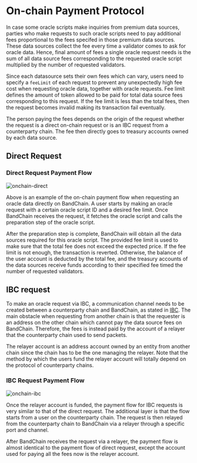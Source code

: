 <!--
order: 10
-->

# On-chain Payment Protocol

In case some oracle scripts make inquiries from premium data sources, parties who make requests to such oracle scripts need to pay additional fees proportional to the fees specifed in those premium data sources. These data sources collect the fee every time a validator comes to ask for oracle data. Hence, final amount of fees a single oracle request needs is the sum of all data source fees corresponding to the requested oracle script multiplied by the number of requested validators.

Since each datasource sets their own fees which can vary, users need to specify a `feeLimit` of each request to prevent any unexpectedly high fee cost when requesting oracle data, together with oracle requests. Fee limit defines the amount of token allowed to be paid for total data source fees corresponding to this request. If the fee limit is less than the total fees, then the request becomes invalid making its transaction fail eventually.

The person paying the fees depends on the origin of the request whether the request is a direct on-chain request or is an IBC request from a counterparty chain. The fee then directly goes to treasury accounts owned by each data source.

## Direct Request

### Direct Request Payment Flow

![onchain-direct](https://i.imgur.com/i0LVLMG.png)

Above is an example of the on-chain payment flow when requesting an oracle data directly on BandChain. A user starts by making an oracle request with a certain oracle script ID and a desired fee limit. Once BandChain receives the request, it fetches the oracle script and calls the preparation step of the oracle script.

After the preparation step is complete, BandChain will obtain all the data sources required for this oracle script. The provided fee limit is used to make sure that the total fee does not exceed the expected price. If the fee limit is not enough, the transaction is reverted. Otherwise, the balance of the user account is deducted by the total fee, and the treasury accounts of the data sources receive funds according to their specified fee timed the number of requested validators.

## IBC request

To make an oracle request via IBC, a communication channel needs to be created between a counterparty chain and BandChain, as stated in [IBC](./cosmos-ibc). The main obstacle when requesting from another chain is that the requester is an address on the other chain which cannot pay the data source fees on BandChain. Therefore, the fees is instead paid by the account of a relayer that the counterparty chain used to send packets.

The relayer account is an address account owned by an entity from another chain since the chain has to be the one managing the relayer. Note that the method by which the users fund the relayer account will totally depend on the protocol of counterparty chains.

### IBC Request Payment Flow

![onchain-ibc](https://i.imgur.com/GJMo8Df.jpg)

Once the relayer account is funded, the payment flow for IBC requests is very similar to that of the direct request. The additional layer is that the flow starts from a user on the counterparty chain. The request is then relayed from the counterparty chain to BandChain via a relayer through a specific port and channel.

After BandChain receives the request via a relayer, the payment flow is almost identical to the payment flow of direct request, except the account used for paying all the fees now is the relayer account.
